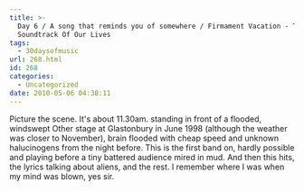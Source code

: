 ```yaml
---
title: >-
  Day 6 / A song that reminds you of somewhere / Firmament Vacation - The
  Soundtrack Of Our Lives
tags:
  - 30daysofmusic
url: 268.html
id: 268
categories:
  - Uncategorized
date: 2010-05-06 04:38:11
---
```


Picture the scene. It's about 11.30am. standing in front of a flooded, windswept Other stage at Glastonbury in June 1998 (although the weather was closer to November), brain flooded with cheap speed and unknown halucinogens from the night before. This is the first band on, hardly possible and playing before a tiny battered audience mired in mud. And then this hits, the lyrics talking about aliens, and the rest. I remember where I was when my mind was blown, yes sir.